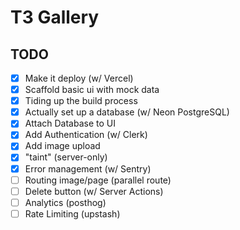 # T3 Gallery

## TODO

- [x] Make it deploy (w/ Vercel)
- [x] Scaffold basic ui with mock data
- [x] Tiding up the build process
- [x] Actually set up a database (w/ Neon PostgreSQL)
- [x] Attach Database to UI
- [x] Add Authentication (w/ Clerk)
- [x] Add image upload
- [x] "taint" (server-only)
- [x] Error management (w/ Sentry)
- [ ] Routing image/page (parallel route)
- [ ] Delete button (w/ Server Actions)
- [ ] Analytics (posthog)
- [ ] Rate Limiting (upstash)
